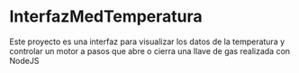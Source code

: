 # InterfazMedTemperatura
Este proyecto es una interfaz para visualizar los datos de la temperatura y controlar un motor a pasos que abre o cierra una llave de gas realizada con NodeJS
